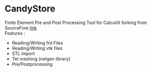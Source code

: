 # CandyStore
Finite Element Pre and Post Processing Tool for CalculiX forking from SourceFore [link](https://sourceforge.net/projects/candystore/)\
Features :
- Reading/Writing frd Files
- Reading/Writing vtk files
- STL import
- Tet meshing (netgen library)
- Pre/Postprocessing


